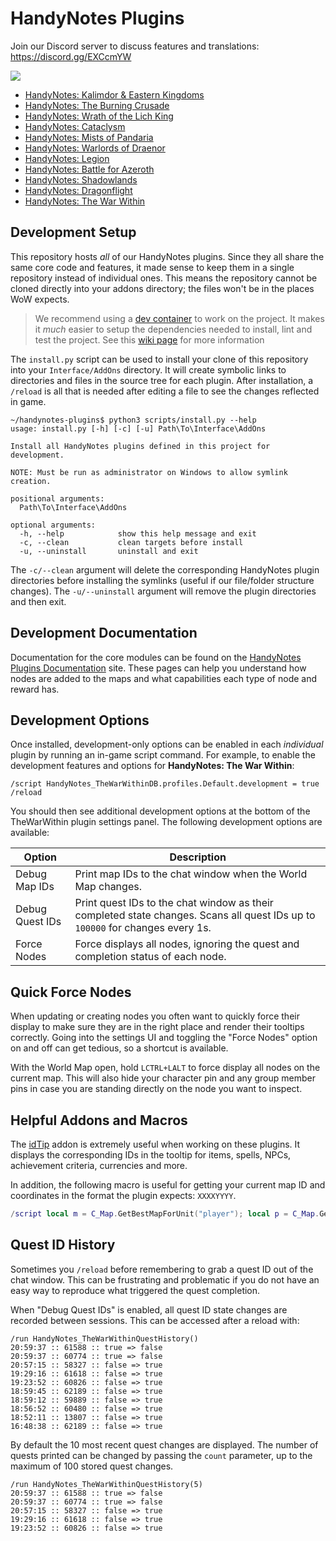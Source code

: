 # HandyNotes Plugins

Join our Discord server to discuss features and translations: https://discord.gg/EXCcmYW

![](https://github.com/zarillion/handynotes-plugins/workflows/Automated%20Build/badge.svg)

* [HandyNotes: Kalimdor & Eastern Kingdoms](https://www.curseforge.com/wow/addons/handynotes-kalimdor-eastern-kingdoms)
* [HandyNotes: The Burning Crusade](https://www.curseforge.com/wow/addons/handynotes-the-burning-crusade)
* [HandyNotes: Wrath of the Lich King](https://www.curseforge.com/wow/addons/handynotes-wrath-of-the-lich-king)
* [HandyNotes: Cataclysm](https://www.curseforge.com/wow/addons/handynotes-cataclysm)
* [HandyNotes: Mists of Pandaria](https://www.curseforge.com/wow/addons/handynotes-mists-of-pandaria)
* [HandyNotes: Warlords of Draenor](https://www.curseforge.com/wow/addons/handynotes-warlords-of-draenor)
* [HandyNotes: Legion](https://www.curseforge.com/wow/addons/handynotes-legion)
* [HandyNotes: Battle for Azeroth](https://www.curseforge.com/wow/addons/handynotes-battle-for-azeroth)
* [HandyNotes: Shadowlands](https://www.curseforge.com/wow/addons/handynotes-shadowlands)
* [HandyNotes: Dragonflight](https://www.curseforge.com/wow/addons/handynotes-dragonflight)
* [HandyNotes: The War Within](https://www.curseforge.com/wow/addons/handynotes-the-war-within)

## Development Setup

This repository hosts *all* of our HandyNotes plugins. Since they all share the same core code and features, it made sense to keep them in a single repository instead of individual ones. This means the repository cannot be cloned directly into your addons directory; the files won't be in the places WoW expects.

> We recommend using a [dev container](https://containers.dev/) to work on the project. It makes it *much* easier to setup the dependencies needed to install, lint and test the project. See this [wiki page](https://github.com/zarillion/handynotes-plugins/wiki/Setup-with-Dev-Container) for more information

The `install.py` script can be used to install your clone of this repository into your `Interface/AddOns` directory. It will create symbolic links to directories and files in the source tree for each plugin. After installation, a `/reload` is all that is needed after editing a file to see the changes reflected in game.

```
~/handynotes-plugins$ python3 scripts/install.py --help
usage: install.py [-h] [-c] [-u] Path\To\Interface\AddOns

Install all HandyNotes plugins defined in this project for development.

NOTE: Must be run as administrator on Windows to allow symlink creation.

positional arguments:
  Path\To\Interface\AddOns

optional arguments:
  -h, --help            show this help message and exit
  -c, --clean           clean targets before install
  -u, --uninstall       uninstall and exit
```

The `-c/--clean` argument will delete the corresponding HandyNotes plugin directories before installing the symlinks (useful if our file/folder structure changes). The `-u/--uninstall` argument will remove the plugin directories and then exit.

## Development Documentation

Documentation for the core modules can be found on the [HandyNotes Plugins Documentation](https://zarillion.github.io/handynotes-plugins/) site. These pages can help you understand how nodes are added to the maps and what capabilities each type of node and reward has.

## Development Options

Once installed, development-only options can be enabled in each *individual* plugin by running an in-game script command. For example, to enable the development features and options for **HandyNotes: The War Within**:

```
/script HandyNotes_TheWarWithinDB.profiles.Default.development = true
/reload
```

You should then see additional development options at the bottom of the TheWarWithin plugin settings panel. The following development options are available:

Option | Description
------ | -----------
Debug Map IDs | Print map IDs to the chat window when the World Map changes.
Debug Quest IDs | Print quest IDs to the chat window as their completed state changes. Scans all quest IDs up to `100000` for changes every 1s.
Force Nodes | Force displays all nodes, ignoring the quest and completion status of each node.

## Quick Force Nodes

When updating or creating nodes you often want to quickly force their display to make sure they are in the right place and render their tooltips correctly. Going into the settings UI and toggling the "Force Nodes" option on and off can get tedious, so a shortcut is available.

With the World Map open, hold `LCTRL+LALT` to force display all nodes on the current map. This will also hide your character pin and any group member pins in case you are standing directly on the node you want to inspect.

## Helpful Addons and Macros

The [idTip](https://www.curseforge.com/wow/addons/idtip) addon is extremely useful when working on these plugins. It displays the corresponding IDs in the tooltip for items, spells, NPCs, achievement criteria, currencies and more.

In addition, the following macro is useful for getting your current map ID and coordinates in the format the plugin expects: `XXXXYYYY`.

```lua
/script local m = C_Map.GetBestMapForUnit("player"); local p = C_Map.GetPlayerMapPosition(m, "player"); print(m..': '..format("%04d",floor(p.x*10000))..tostring(format("%04d",p.y*10000)))
```

## Quest ID History

Sometimes you `/reload` before remembering to grab a quest ID out of the chat window. This can be frustrating and problematic if you do not have an easy way to reproduce what triggered the quest completion.

When "Debug Quest IDs" is enabled, all quest ID state changes are recorded between sessions. This can be accessed after a reload with:

```
/run HandyNotes_TheWarWithinQuestHistory()
20:59:37 :: 61588 :: true => false
20:59:37 :: 60774 :: true => false
20:57:15 :: 58327 :: false => true
19:29:16 :: 61618 :: false => true
19:23:52 :: 60826 :: false => true
18:59:45 :: 62189 :: false => true
18:59:12 :: 59889 :: false => true
18:56:52 :: 60480 :: false => true
18:52:11 :: 13807 :: false => true
16:48:38 :: 62189 :: false => true
```

By default the 10 most recent quest changes are displayed. The number of quests printed can be changed by passing the `count` parameter, up to the maximum of 100 stored quest changes.

```
/run HandyNotes_TheWarWithinQuestHistory(5)
20:59:37 :: 61588 :: true => false
20:59:37 :: 60774 :: true => false
20:57:15 :: 58327 :: false => true
19:29:16 :: 61618 :: false => true
19:23:52 :: 60826 :: false => true
```
